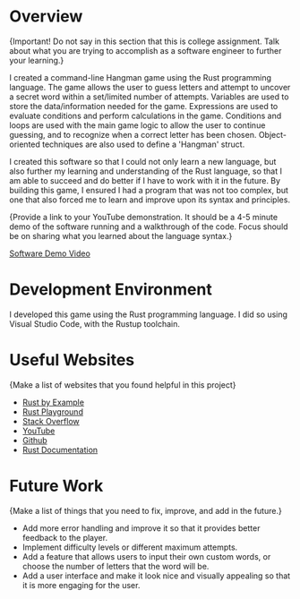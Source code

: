 # Overview

{Important! Do not say in this section that this is college assignment. Talk about what you are trying to accomplish as a software engineer to further your learning.}

I created a command-line Hangman game using the Rust programming language. The game allows the user to guess letters and attempt to uncover a secret word within a set/limited number of attempts. Variables are used to store the data/information needed for the game. Expressions are used to evaluate conditions and perform calculations in the game. Conditions and loops are used with the main game logic to allow the user to continue guessing, and to recognize when a correct letter has been chosen. Object-oriented techniques are also used to define a 'Hangman' struct.

I created this software so that I could not only learn a new language, but also further my learning and understanding of the Rust language, so that I am able to succeed and do better if I have to work with it in the future. By building this game, I ensured I had a program that was not too complex, but one that also forced me to learn and improve upon its syntax and principles.

{Provide a link to your YouTube demonstration. It should be a 4-5 minute demo of the software running and a walkthrough of the code. Focus should be on sharing what you learned about the language syntax.}

[Software Demo Video](http://youtube.link.goes.here)

# Development Environment

I developed this game using the Rust programming language. I did so using Visual Studio Code, with the Rustup toolchain.

# Useful Websites

{Make a list of websites that you found helpful in this project}

- [Rust by Example](https://doc.rust-lang.org/stable/rust-by-example/)
- [Rust Playground](https://play.rust-lang.org/)
- [Stack Overflow](https://stackoverflow.com/)
- [YouTube](https://www.youtube.com/)
- [Github](https://github.com/)
- [Rust Documentation](https://doc.rust-lang.org/)

# Future Work

{Make a list of things that you need to fix, improve, and add in the future.}

- Add more error handling and improve it so that it provides better feedback to the player.
- Implement difficulty levels or different maximum attempts.
- Add a feature that allows users to input their own custom words, or choose the number of letters that the word will be.
- Add a user interface and make it look nice and visually appealing so that it is more engaging for the user.